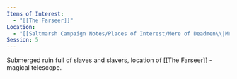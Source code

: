```yaml
---
Items of Interest:
  - "[[The Farseer]]"
Location:
  - "[[Saltmarsh Campaign Notes/Places of Interest/Mere of Deadmen\\|Mere of Deadmen]]"
Session: 5
---
```

Submerged ruin full of slaves and slavers, location of [[The Farseer]] - magical telescope.